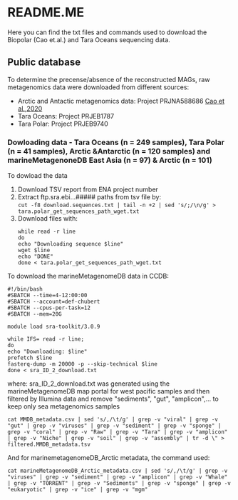 # README.ME
Here you can find the txt files and commands used to download the Biopolar (Cao et.al.) and Tara Oceans sequencing data.

## Public database
To determine the precense/absence of the reconstructed MAGs, raw metagenomics data were downloaded from different sources:
- Arctic and Antactic metagenomics data: Project PRJNA588686 [Cao et al.,2020](https://microbiomejournal.biomedcentral.com/articles/10.1186/s40168-020-00826-9) 
- Tara Oceans: Project PRJEB1787 
- Tara Polar: Project PRJEB9740

### Dowloading data - Tara Oceans (n = 249 samples), Tara Polar (n = 41 samples), Arctic &Antarctic (n = 120 samples) and marineMetagenoneDB East Asia (n = 97) & Arctic (n = 101)
To dowload the data 
1. Download TSV report from ENA project number
2. Extract ftp.sra.ebi...##### paths from tsv file by:    
   ```cut -f8 download.sequences.txt | tail -n +2 | sed 's/;/\n/g' > tara.polar_get_sequences_path_wget.txt```
3. Download files with:
   ```
   while read -r line
   do
   echo "Downloading sequence $line"
   wget $line
   echo "DONE"
   done < tara.polar_get_sequences_path_wget.txt
   ```

To download the marineMetagenomeDB data in CCDB:
```
#!/bin/bash
#SBATCH --time=4-12:00:00
#SBATCH --account=def-chubert
#SBATCH --cpus-per-task=12
#SBATCH --mem=20G

module load sra-toolkit/3.0.9

while IFS= read -r line;
do
echo "Downloading: $line"
prefetch $line
fasterq-dump -m 20000 -p --skip-technical $line
done < sra_ID_2_download.txt
```
where: 
sra_ID_2_download.txt was generated using the marineMetagenomeDB map portal for west pacific samples and then filtered by Illumina data and remove "sediments", "gut", "amplicon",... to keep only sea metagenomics samples
``` 
cat MMDB_metadata.csv | sed 's/,/\t/g' | grep -v "viral" | grep -v "gut" | grep -v "viruses" | grep -v "sediment" | grep -v "sponge" | grep -v "coral" | grep -v "Raw" | grep -v "Tara" | grep -v "amplicon" | grep -v "Niche" | grep -v "soil" | grep -v "assembly" | tr -d \" > filtered.MMDB_metadata.tsv
```

And for marinemetagenomeDB_Arctic metadata, the command used:

```
cat marineMetagenomeDB_Arctic_metadata.csv | sed 's/,/\t/g' | grep -v "viruses" | grep -v "sediment" | grep -v "amplicon" | grep -v "Whale" | grep -v "TORRENT" | grep -v "Sediments" | grep -v "sponge" | grep -v "eukaryotic" | grep -v "ice" | grep -v "mgm"
```





